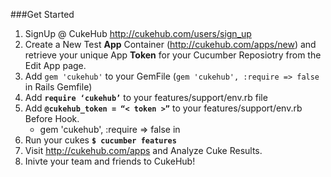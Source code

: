 ###Get Started
1. SignUp @ CukeHub http://cukehub.com/users/sign_up
2. Create a New Test **App** Container (http://cukehub.com/apps/new) and retrieve your unique App **Token** for your Cucumber Reposiotry from the Edit App page.
3. Add `gem 'cukehub'` to your GemFile (`gem 'cukehub', :require => false` in Rails Gemfile)
4. Add **`require ‘cukehub’`** to your features/support/env.rb file
5. Add **`@cukehub_token = “< token >”`** to your features/support/env.rb Before Hook.
     * gem 'cukehub', :require => false in 
6. Run your cukes **`$ cucumber features`**
7. Visit http://cukehub.com/apps and Analyze Cuke Results.
8. Inivte your team and friends to CukeHub!




